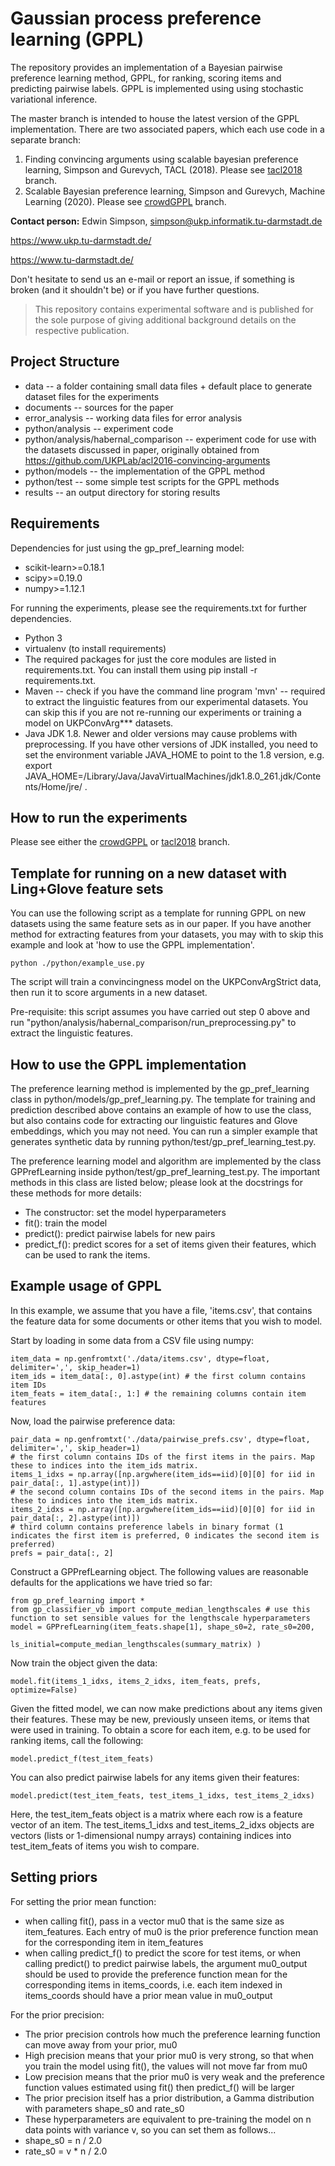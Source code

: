 
# Gaussian process preference learning (GPPL)

The repository provides an implementation of a Bayesian pairwise preference learning
method, GPPL, for ranking, scoring items and predicting pairwise labels.
GPPL is implemented using using stochastic variational inference.

The master branch is intended to house the latest version of the GPPL implementation. 
There are two associated papers, which each use code in a separate branch:
1. Finding convincing arguments using scalable bayesian preference learning, Simpson and Gurevych, TACL (2018). Please see [tacl2018](https://github.com/UKPLab/tacl2018-preference-convincing/tree/tacl2018) branch.
1. Scalable Bayesian preference learning, Simpson and Gurevych, Machine Learning (2020). Please see [crowdGPPL](https://github.com/UKPLab/tacl2018-preference-convincing/tree/crowdGPPL) branch.

**Contact person:** Edwin Simpson, simpson@ukp.informatik.tu-darmstadt.de

https://www.ukp.tu-darmstadt.de/

https://www.tu-darmstadt.de/

Don't hesitate to send us an e-mail or report an issue, if something is broken (and it shouldn't be)
or if you have further questions.

> This repository contains experimental software and is published for the sole purpose of giving additional background
details on the respective publication.

## Project Structure

* data -- a folder containing small data files + default place to generate dataset files for the experiments
* documents -- sources for the paper
* error_analysis -- working data files for error analysis
* python/analysis -- experiment code
* python/analysis/habernal_comparison -- experiment code for use with the datasets discussed in paper, originally obtained from
https://github.com/UKPLab/acl2016-convincing-arguments
* python/models -- the implementation of the GPPL method
* python/test -- some simple test scripts for the GPPL methods
* results -- an output directory for storing results

## Requirements

Dependencies for just using the gp_pref_learning model:

   * scikit-learn>=0.18.1
   * scipy>=0.19.0
   * numpy>=1.12.1

For running the experiments, please see the requirements.txt for further dependencies. 

* Python 3
* virtualenv (to install requirements) 
* The required packages for just the core modules are listed in requirements.txt. 
You can install them using pip install -r requirements.txt.
* Maven -- check if you have the command line program 'mvn' -- required to extract the linguistic features from our 
experimental datasets. You can skip this if you are not re-running our experiments or training a model on 
UKPConvArg*** datasets.
* Java JDK 1.8. Newer and older versions may cause problems with preprocessing. If you
have other versions of JDK installed, you need to set the environment 
variable JAVA_HOME to point to the 1.8 version, 
e.g. export JAVA_HOME=/Library/Java/JavaVirtualMachines/jdk1.8.0_261.jdk/Contents/Home/jre/ .

## How to run the experiments

Please see either the [crowdGPPL](https://github.com/UKPLab/tacl2018-preference-convincing/tree/crowdGPPL)
 or [tacl2018](https://github.com/UKPLab/tacl2018-preference-convincing/tree/tacl2018) branch.

## Template for running on a new dataset with Ling+Glove feature sets

You can use the following script as a template for running GPPL on new datasets 
using the same feature sets as in our paper. If you have another method for
extracting features from your datasets, you may with to skip this example
and look at 'how to use the GPPL implementation'.


```
python ./python/example_use.py
```

The script will train a convincingness model on the UKPConvArgStrict data, then
run it to score arguments in a new dataset. 

Pre-requisite: this script assumes you have carried out step 0 above and 
run "python/analysis/habernal_comparison/run_preprocessing.py" to extract the linguistic features.

## How to use the GPPL implementation

The preference learning method is implemented by the gp_pref_learning class in
python/models/gp_pref_learning.py. 
The template for training and prediction described above contains an example of how
to use the class, but also contains code for extracting our linguistic features and Glove embeddings,
which you may not need.
You can run a simpler example that generates
synthetic data by running python/test/gp_pref_learning_test.py.

The preference learning model and algorithm are implemented by the class 
GPPrefLearning inside python/test/gp_pref_learning_test.py. 
The important methods in this class are listed below; please look at the 
docstrings for these methods for more details:
   * The constructor: set the model hyperparameters
   * fit(): train the model
   * predict(): predict pairwise labels for new pairs
   * predict_f(): predict scores for a set of items given their features, which can be used to rank the items.

## Example usage of GPPL

In this example, we assume that you have a file, 'items.csv', that contains the feature data for some
documents or other items that you wish to model.

Start by loading in some data from a CSV file using numpy:
~~~
item_data = np.genfromtxt('./data/items.csv', dtype=float, delimiter=',', skip_header=1)
item_ids = item_data[:, 0].astype(int) # the first column contains item IDs
item_feats = item_data[:, 1:] # the remaining columns contain item features
~~~

Now, load the pairwise preference data:
~~~
pair_data = np.genfromtxt('./data/pairwise_prefs.csv', dtype=float, delimiter=',', skip_header=1)
# the first column contains IDs of the first items in the pairs. Map these to indices into the item_ids matrix.
items_1_idxs = np.array([np.argwhere(item_ids==iid)[0][0] for iid in pair_data[:, 1].astype(int)])
# the second column contains IDs of the second items in the pairs. Map these to indices into the item_ids matrix.
items_2_idxs = np.array([np.argwhere(item_ids==iid)[0][0] for iid in pair_data[:, 2].astype(int)])
# third column contains preference labels in binary format (1 indicates the first item is preferred, 0 indicates the second item is preferred)
prefs = pair_data[:, 2] 
~~~

Construct a GPPrefLearning object. The following values are reasonable defaults
for the applications we have tried so far:
~~~
from gp_pref_learning import *
from gp_classifier_vb import compute_median_lengthscales # use this function to set sensible values for the lengthscale hyperparameters
model = GPPrefLearning(item_feats.shape[1], shape_s0=2, rate_s0=200, 
                        ls_initial=compute_median_lengthscales(summary_matrix) )
~~~

Now train the object given the data:
~~~
model.fit(items_1_idxs, items_2_idxs, item_feats, prefs, optimize=False)
~~~

Given the fitted model, we can now make predictions about any items given their 
features. These may be new, previously unseen items, or items that were used in 
training. To obtain a score for each item, e.g. to be used for ranking items,
call the following:
~~~
model.predict_f(test_item_feats)
~~~

You can also predict pairwise labels for any items given their features:
~~~
model.predict(test_item_feats, test_items_1_idxs, test_items_2_idxs)
~~~
Here, the test_item_feats object is a matrix where each row is a feature vector
of an item. The test_items_1_idxs and test_items_2_idxs objects are vectors 
(lists or 1-dimensional numpy arrays) containing indices into test_item_feats
of items you wish to compare.

## Setting priors

For setting the prior mean function:
   * when calling fit(), pass in a vector mu0 that is the same size as item_features. Each entry of mu0 is the prior
preference function mean for the corresponding item in item_features
   * when calling predict_f() to predict the score for test items, or 
when calling predict() to predict pairwise labels, 
the argument mu0_output should be used to provide the preference function mean 
for the corresponding items in items_coords, i.e. each item indexed in 
items_coords should have a prior mean value in mu0_output

For the prior precision:
   * The prior precision controls how much the preference learning function can move away from your prior, mu0
   * High precision means that your prior mu0 is very strong, so that when you train the model using fit(), the values
 will not move far from mu0
   * Low precision means that the prior mu0 is very weak and the preference function values estimated using fit() then
 predict_f() will be larger
   * The prior precision itself has a prior distribution, a Gamma distribution with parameters shape_s0 and rate_s0
   * These hyperparameters are equivalent to pre-training the model on n data points with variance v, so you can set them
 as follows...  
   * shape_s0 = n / 2.0
   * rate_s0 = v * n / 2.0
